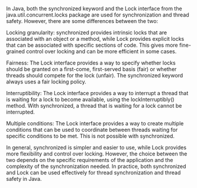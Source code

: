 In Java, both the synchronized keyword and the Lock interface from the java.util.concurrent.locks package are used for synchronization and thread safety. However, there are some differences between the two:

Locking granularity: synchronized provides intrinsic locks that are associated with an object or a method, while Lock provides explicit locks that can be associated with specific sections of code. This gives more fine-grained control over locking and can be more efficient in some cases.

Fairness: The Lock interface provides a way to specify whether locks should be granted on a first-come, first-served basis (fair) or whether threads should compete for the lock (unfair). The synchronized keyword always uses a fair locking policy.

Interruptibility: The Lock interface provides a way to interrupt a thread that is waiting for a lock to become available, using the lockInterruptibly() method. With synchronized, a thread that is waiting for a lock cannot be interrupted.

Multiple conditions: The Lock interface provides a way to create multiple conditions that can be used to coordinate between threads waiting for specific conditions to be met. This is not possible with synchronized.

In general, synchronized is simpler and easier to use, while Lock provides more flexibility and control over locking. However, the choice between the two depends on the specific requirements of the application and the complexity of the synchronization needed. In practice, both synchronized and Lock can be used effectively for thread synchronization and thread safety in Java.
